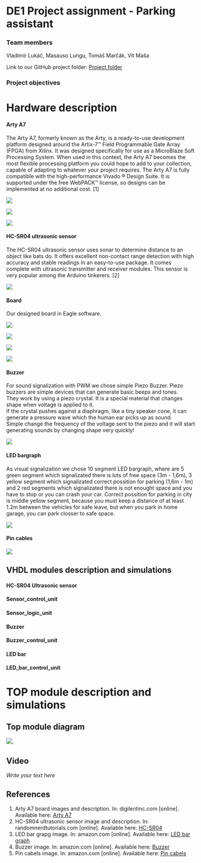 # DE1 Project assignment - Parking assistant

### Team members
Vladimír Lukáč, Masauso Lungu, Tomáš Marčák, Vít Maša

Link to our GitHub project folder: [Project folder](https://github.com/tmarcak/Digital-electronics-1)

### Project objectives


# Hardware description

#### Arty A7

The Arty A7, formerly known as the Arty, is a ready-to-use development platform designed around the Artix-7™ Field Programmable Gate Array (FPGA) from Xilinx.
It was designed specifically for use as a MicroBlaze Soft Processing System. When used in this context, the Arty A7 becomes the most flexible processing platform you could hope to add to your collection, capable of adapting to whatever your project requires. 
The Arty A7 is fully compatible with the high-performance Vivado ® Design Suite. It is supported under the free WebPACK™ license, so designs can be implemented at no additional cost. [1]

![](Images/arty_1.png)

![](Images/arty_2.png)

![](Images/arty_pins.png)

#### HC-SR04 ultrasonic sensor

The HC-SR04 ultrasonic sensor uses sonar to determine distance to an object like bats do. 
It offers excellent non-contact range detection with high accuracy and stable readings in an easy-to-use package. 
It comes complete with ultrasonic transmitter and receiver modules. This sensor is very popular among the Arduino tinkerers. [2]

![](Images/sensor.png)

#### Board

Our designed board in Eagle software. 

![](Images/plosak_1.png)

![](Images/plosak_2.png)

![](Images/plosak_3.png)

![](Images/plosak_4.png)

#### Buzzer
For sound signalization with PWM we chose simple Piezo Buzzer. 
Piezo buzzers are simple devices that can generate basic beeps and tones.  
They work by using a piezo crystal. It is a special material that changes shape when voltage is applied to it.  
If the crystal pushes against a diaphragm, like a tiny speaker cone, it can generate a pressure wave which the human ear picks up as sound.  
Simple change the frequency of the voltage sent to the piezo and it will start generating sounds by changing shape very quickly!

![](Images/buzzer.png)

#### LED bargraph
As visual signalization we chose 10 segment LED bargraph, where are 5 green segment which signalizated there is lots of free space (3m - 1,6m), 3 yellow segment which signalizated correct possition for parking (1,6m - 1m) and 2 red segments which signalizated there is not enought space and you have to stop or you can crash your car. 
Correct possition for parking in city is middle yellow segment, because you must keep a distance of at least 1.2m between the vehicles for safe leave, but when you park in home garage, you can park closser to safe space.

![](Images/led_bar.png)

#### Pin cables

![](Images/pin_cables.jpg)

## VHDL modules description and simulations

#### HC-SR04 Ultrasonic sensor
#### Sensor_control_unit
#### Sensor_logic_unit
#### Buzzer
#### Buzzer_control_unit
#### LED bar
#### LED_bar_control_unit

# TOP module description and simulations

## Top module diagram

![](Images/top_parking_assistant_diagram_final.png).


## Video

*Write your text here*


## References

   1. Arty A7 board images and description. In: digilentinc.com [online]. Available here: [Arty A7](https://reference.digilentinc.com/reference/programmable-logic/arty-a7/reference-manual) 
   2. HC-SR04 ultrasonic sensor image and description. In: randomnerdtutorials.com [online]. Available here: [HC-SR04](https://randomnerdtutorials.com/complete-guide-for-ultrasonic-sensor-hc-sr04/)
   3. LED bar grapg image. In: amazon.com [online]. Available here: [LED bar graph](https://www.amazon.com/Single-Segment-Display-Colors-Arduino/dp/B07BJ8ZGP7)
   4. Buzzer image. In: amazon.com [online]. Available here: [Buzzer](https://www.amazon.com/mxuteuk-Electronic-Computers-Printers-Components/dp/B07VK1GJ9X/ref=sr_1_3?dchild=1&keywords=passive+piezo+buzzer+3%2C3V&qid=1619639466&sr=8-3)
   5. Pin cabels image. In: amazon.com [online]. Available here: [Pin cabels](https://www.amazon.com/EDGELEC-Breadboard-Optional-Assorted-Multicolored/dp/B07GD1XFWV/ref=sr_1_3?dchild=1&keywords=pin+cables&qid=1619639534&sr=8-3)
